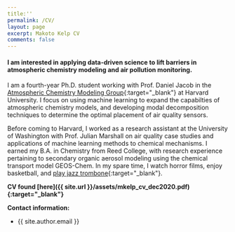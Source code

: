 ```yaml
---
title:''
permalink: /CV/
layout: page
excerpt: Makoto Kelp CV
comments: false
---
```

####  I am interested in applying data-driven science to lift barriers in atmospheric chemistry modeling and air pollution monitoring.

I am a fourth-year Ph.D. student working with Prof. Daniel Jacob in the [Atmospheric Chemistry Modeling Group](http://acmg.seas.harvard.edu/index.html){:target="_blank"} at Harvard University. I focus on using machine learning to expand the capabilties of atmospheric chemistry models, and developing modal decomposition techniques to determine the optimal placement of air quality sensors.

Before coming to Harvard, I worked as a research assistant at the University of Washington with Prof. Julian Marshall on air quality case studies and applications of machine learning methods to chemical mechanisms. I earned my B.A. in Chemistry from Reed College, with research experience pertaining to secondary organic aerosol modeling using the chemical transport model GEOS-Chem. In my spare time, I watch horror films, enjoy basketball, and [play jazz trombone](https://soundcloud.com/philosophytalk/it-dont-mean-a-thing-from-your-lying-eyes-112915){:target="_blank"}.

**CV found [here]({{ site.url }}/assets/mkelp_cv_dec2020.pdf){:target="_blank"}**


**Contact information:**
- {{ site.author.email }}
